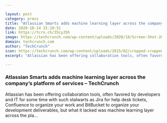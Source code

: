 ```yaml
---

layout: post
category: press
title: "Atlassian Smarts adds machine learning layer across the company’s platform of services"
date: 2020-10-14 15:10:51
link: https://tcrn.ch/35cyJ5h
image: https://techcrunch.com/wp-content/uploads/2020/10/Screen-Shot-2020-10-14-at-10.48.58-AM.jpg?w=752
domain: techcrunch.com
author: "TechCrunch"
icon: https://techcrunch.com/wp-content/uploads/2015/02/cropped-cropped-favicon-gradient.png?w=180
excerpt: "Atlassian has been offering collaboration tools, often favored by developers and IT for some time with such stalwarts as Jira for help desk tickets, Confluence to organize your work and BitBucket to organize your development deliverables, but what it lacked was machine learning layer across the pla…"

---
```


### Atlassian Smarts adds machine learning layer across the company’s platform of services – TechCrunch

Atlassian has been offering collaboration tools, often favored by developers and IT for some time with such stalwarts as Jira for help desk tickets, Confluence to organize your work and BitBucket to organize your development deliverables, but what it lacked was machine learning layer across the pla…
